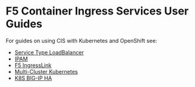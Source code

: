 F5 Container Ingress Services User Guides
========================================================

For guides on using CIS with Kubernetes and OpenShift see:

* [Service Type LoadBalancer](https://github.com/mdditt2000/k8s-bigip-ctlr/blob/main/user_guides/servicetypelb/README.md)
* [IPAM](https://github.com/mdditt2000/k8s-bigip-ctlr/blob/main/user_guides/ipam/README.md)
* [F5 IngressLink](https://github.com/mdditt2000/k8s-bigip-ctlr/tree/main/user_guides/ingresslink)
* [Multi-Cluster Kubernetes](https://github.com/mdditt2000/k8s-bigip-ctlr/blob/main/user_guides/multi-cluster/user-guide.md)
* [K8S BIG-IP HA](https://github.com/mdditt2000/k8s-bigip-ctlr/blob/main/user_guides/k8s-ha/README.md)